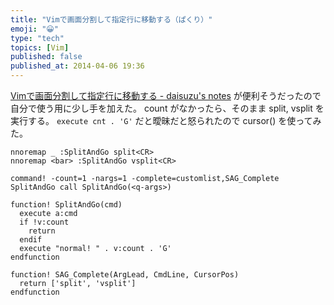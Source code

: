 ```yaml
---
title: "Vimで画面分割して指定行に移動する（ぱくり）"
emoji: "😀"
type: "tech"
topics: [Vim]
published: false
published_at: 2014-04-06 19:36
---
```

[Vimで画面分割して指定行に移動する - daisuzu's notes](http://daisuzu.hatenablog.com/entry/2012/08/19/235923) が便利そうだったので自分で使う用に少し手を加えた。
count がなかったら、そのまま split, vsplit を実行する。
`execute cnt . 'G'` だと曖昧だと怒られたので cursor() を使ってみた。

```vim
nnoremap _ :SplitAndGo split<CR>
nnoremap <bar> :SplitAndGo vsplit<CR>

command! -count=1 -nargs=1 -complete=customlist,SAG_Complete SplitAndGo call SplitAndGo(<q-args>)

function! SplitAndGo(cmd)
  execute a:cmd
  if !v:count
    return
  endif
  execute "normal! " . v:count . 'G'
endfunction

function! SAG_Complete(ArgLead, CmdLine, CursorPos)
  return ['split', 'vsplit']
endfunction
```
